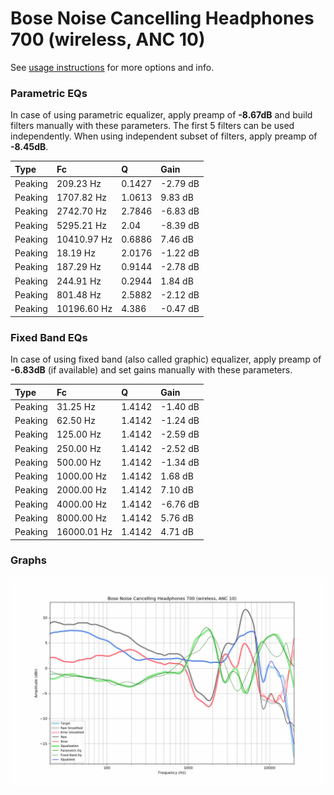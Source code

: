 # Bose Noise Cancelling Headphones 700 (wireless, ANC 10)
See [usage instructions](https://github.com/jaakkopasanen/AutoEq#usage) for more options and info.

### Parametric EQs
In case of using parametric equalizer, apply preamp of **-8.67dB** and build filters manually
with these parameters. The first 5 filters can be used independently.
When using independent subset of filters, apply preamp of **-8.45dB**.

| Type    | Fc          |      Q | Gain     |
|:--------|:------------|:-------|:---------|
| Peaking | 209.23 Hz   | 0.1427 | -2.79 dB |
| Peaking | 1707.82 Hz  | 1.0613 | 9.83 dB  |
| Peaking | 2742.70 Hz  | 2.7846 | -6.83 dB |
| Peaking | 5295.21 Hz  | 2.04   | -8.39 dB |
| Peaking | 10410.97 Hz | 0.6886 | 7.46 dB  |
| Peaking | 18.19 Hz    | 2.0176 | -1.22 dB |
| Peaking | 187.29 Hz   | 0.9144 | -2.78 dB |
| Peaking | 244.91 Hz   | 0.2944 | 1.84 dB  |
| Peaking | 801.48 Hz   | 2.5882 | -2.12 dB |
| Peaking | 10196.60 Hz | 4.386  | -0.47 dB |

### Fixed Band EQs
In case of using fixed band (also called graphic) equalizer, apply preamp of **-6.83dB**
(if available) and set gains manually with these parameters.

| Type    | Fc          |      Q | Gain     |
|:--------|:------------|:-------|:---------|
| Peaking | 31.25 Hz    | 1.4142 | -1.40 dB |
| Peaking | 62.50 Hz    | 1.4142 | -1.24 dB |
| Peaking | 125.00 Hz   | 1.4142 | -2.59 dB |
| Peaking | 250.00 Hz   | 1.4142 | -2.52 dB |
| Peaking | 500.00 Hz   | 1.4142 | -1.34 dB |
| Peaking | 1000.00 Hz  | 1.4142 | 1.68 dB  |
| Peaking | 2000.00 Hz  | 1.4142 | 7.10 dB  |
| Peaking | 4000.00 Hz  | 1.4142 | -6.76 dB |
| Peaking | 8000.00 Hz  | 1.4142 | 5.76 dB  |
| Peaking | 16000.01 Hz | 1.4142 | 4.71 dB  |

### Graphs
![](./Bose%20Noise%20Cancelling%20Headphones%20700%20(wireless,%20ANC%2010).png)